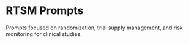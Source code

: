 # RTSM Prompts

Prompts focused on randomization, trial supply management, and risk monitoring for clinical studies.
